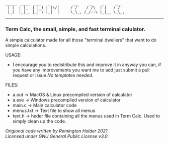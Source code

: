 ```
_____  ____  ___   _          __     __    _     __   
 | |  | |_  | |_) | |\/|     / /`   / /\  | |   / /`  
 |_|  |_|__ |_| \ |_|  |     \_\_, /_/--\ |_|__ \_\_,
```
***
### Term Calc, the small, simple, and fast terminal calulator.
A simple calculator made for all those "terminal dwellers" that want to do simple calculations.

USAGE:  
* I encourage you to redistribute this and improve it in anyway you can, if you have any improvements you want me to add just submit a pull request or issue _No templates needed_.


FILES:  
* a.out  -> MacOS & Linux precompiled version of calculator 
* a.exe  -> Windows precompiled version of calculator 
* main.c -> Main calculator code 
* menus.txt -> Text file to show all menus 
* text.h -> heder file containing all the menus used in Term Calc. Used to simply clean up the code.

_Origional code written by Remington Holder 2021.  
Licensed under GNU General Public License v3.0_
